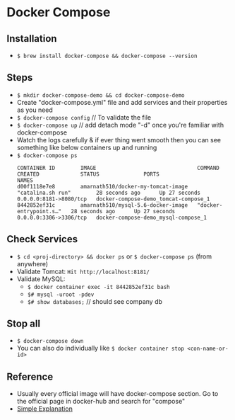 # Docker Compose

## Installation
- `$ brew install docker-compose && docker-compose --version`

## Steps
- `$ mkdir docker-compose-demo && cd docker-compose-demo`
- Create "docker-compose.yml" file and add services and their properties as you need
- `$ docker-compose config`  // To validate the file
- `$ docker-compose up`    // add detach mode "-d" once you're familiar with docker-compose
- Watch the logs carefully & if ever thing went smooth then you can see something like below containers up and running
- `$ docker-compose ps`
    ```
    CONTAINER ID        IMAGE                                COMMAND                  CREATED             STATUS              PORTS                    NAMES
    d00f1118e7e8        amarnath510/docker-my-tomcat-image   "catalina.sh run"        28 seconds ago      Up 27 seconds       0.0.0.0:8181->8080/tcp   docker-compose-demo_tomcat-compose_1
    8442852ef31c        amarnath510/mysql-5.6-docker-image   "docker-entrypoint.s…"   28 seconds ago      Up 27 seconds       0.0.0.0:3306->3306/tcp   docker-compose-demo_mysql-compose_1
    ```

## Check Services
- `$ cd <proj-directory> && docker ps` or `$ docker-compose ps` (from anywhere)
- Validate Tomcat: `Hit http://localhost:8181/`
- Validate MySQL: 
    - `$ docker container exec -it 8442852ef31c bash`
    - `$# mysql -uroot -pdev`
    - `$# show databases;`  // should see company db

## Stop all
- `$ docker-compose down`
- You can also do individually like `$ docker container stop <con-name-or-id>`

## Reference
- Usually every official image will have docker-compose section. Go to the official page in docker-hub and search for "compose"
- [Simple Explanation](https://www.youtube.com/watch?v=HUpIoF_conA)